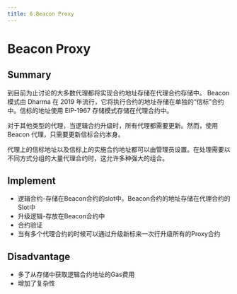 ```yaml
---
title: 6.Beacon Proxy
---
```


# Beacon Proxy

## Summary
到目前为止讨论的大多数代理都将实现合约地址存储在代理合约存储中。
Beacon 模式由 Dharma 在 2019 年流行，它将执行合约的地址存储在单独的“信标”合约中。信标的地址使用 EIP-1967 存储模式存储在代理合约中。

对于其他类型的代理，当逻辑合约升级时，所有代理都需要更新。然而，使用 Beacon 代理，只需要更新信标合约本身。

代理上的信标地址以及信标上的实施合约地址都可以由管理员设置。在处理需要以不同方式分组的大量代理合约时，这允许多种强大的组合。

## Implement
- 逻辑合约-存储在Beacon合约的slot中。Beacon合约的地址存储在代理合约的Slot中
- 升级逻辑-存放在Beacon合约中
- 合约验证
- 当有多个代理合约的时候可以通过升级新标来一次行升级所有的Proxy合约

## Disadvantage
- 多了从存储中获取逻辑合约地址的Gas费用
- 增加了复杂性